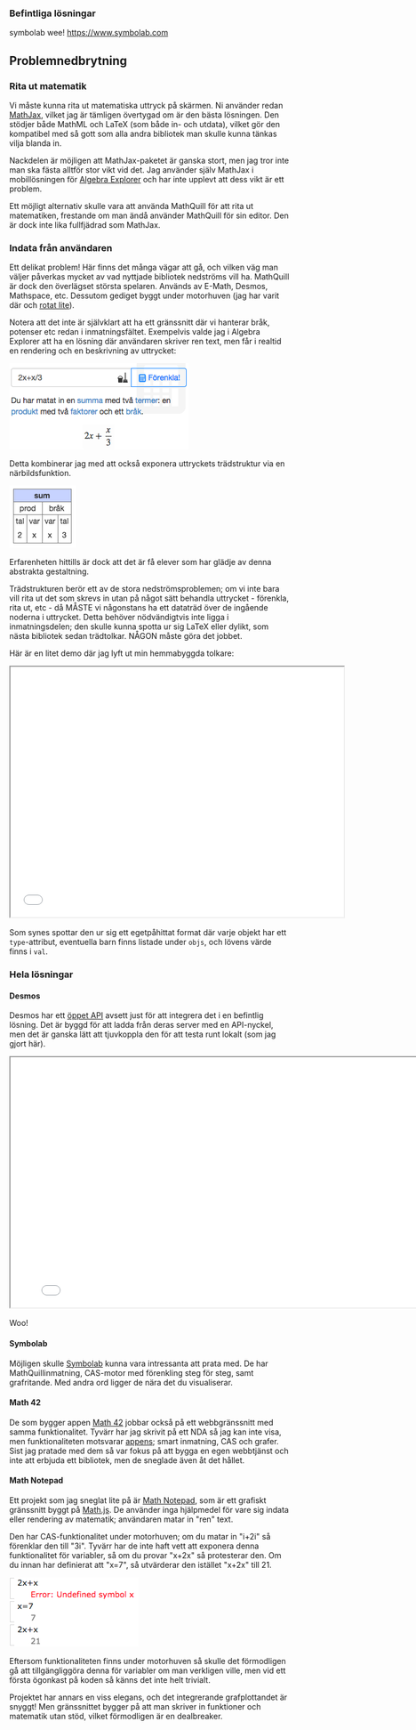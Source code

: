 


### Befintliga lösningar

symbolab wee! 
https://www.symbolab.com



## Problemnedbrytning

### Rita ut matematik

Vi måste kunna rita ut matematiska uttryck på skärmen. Ni använder redan [MathJax](http://mathjax.com), vilket jag är tämligen övertygad om är den bästa lösningen. Den stödjer både MathML och LaTeX (som både in- och utdata), vilket gör den kompatibel med så gott som alla andra bibliotek man skulle kunna tänkas vilja blanda in.

Nackdelen är möjligen att MathJax-paketet är ganska stort, men jag tror inte man ska fästa alltför stor vikt vid det. Jag använder själv MathJax i mobillösningen för [Algebra Explorer](http://www.algebraexplorer.com) och har inte upplevt att dess vikt är ett problem.

Ett möjligt alternativ skulle vara att använda MathQuill för att rita ut matematiken, frestande om man ändå använder MathQuill för sin editor. Den är dock inte lika fullfjädrad som MathJax.


### Indata från användaren

Ett delikat problem! Här finns det många vägar att gå, och vilken väg man väljer påverkas mycket av vad nyttjade bibliotek nedströms vill ha. MathQuill är dock den överlägset största spelaren. Används av E-Math, Desmos, Mathspace, etc. Dessutom gediget byggt under motorhuven (jag har varit där och [rotat lite](https://github.com/mathquill/mathquill/pull/191)). 

Notera att det inte är självklart att ha ett gränssnitt där vi hanterar bråk, potenser etc redan i inmatningsfältet. Exempelvis valde jag i Algebra Explorer att ha en lösning där användaren skriver ren text, men får i realtid en rendering och en beskrivning av uttrycket:

![](alex.png)

Detta kombinerar jag med att också exponera uttryckets trädstruktur via en närbildsfunktion.

![trädstruktur](alextree.png)

Erfarenheten hittills är dock att det är få elever som har glädje av denna abstrakta gestaltning.

Trädstrukturen berör ett av de stora nedströmsproblemen; om vi inte bara vill rita ut det som skrevs in utan på något sätt behandla uttrycket - förenkla, rita ut, etc - då MÅSTE vi någonstans ha ett dataträd över de ingående noderna i uttrycket. Detta behöver nödvändigtvis inte ligga i inmatningsdelen; den skulle kunna spotta ur sig LaTeX eller dylikt, som nästa bibliotek sedan trädtolkar. NÅGON måste göra det jobbet. 

Här är en litet demo där jag lyft ut min hemmabyggda tolkare:

<iframe width=600 height=450 src='tolk/index.html'></iframe>

Som synes spottar den ur sig ett egetpåhittat format där varje objekt har ett `type`-attribut, eventuella barn finns listade under `objs`, och lövens värde finns i `val`. 

### Hela lösningar

#### Desmos

Desmos har ett [öppet API](https://www.desmos.com/api/v0.4/docs/) avsett just för att integrera det i en befintlig lösning. Det är byggd för att ladda från deras server med en API-nyckel, men det är ganska lätt att tjuvkoppla den för att testa runt lokalt (som jag gjort här).

<iframe width=800 height=450 src='desmos/calc2.html'></iframe>

Woo!

#### Symbolab

Möjligen skulle [Symbolab](https://www.symbolab.com/) kunna vara intressanta att prata med. De har MathQuillinmatning, CAS-motor med förenkling steg för steg, samt grafritande. Med andra ord ligger de nära det du visualiserar.


#### Math 42

De som bygger appen [Math 42](http://math-42.com/) jobbar också på ett webbgränssnitt med samma funktionalitet. Tyvärr har jag skrivit på ett NDA så jag kan inte visa, men funktionaliteten motsvarar [appens](http://math-42.com/features/); smart inmatning, CAS och grafer. Sist jag pratade med dem så var fokus på att bygga en egen webbtjänst och inte att erbjuda ett bibliotek, men de sneglade även åt det hållet.


#### Math Notepad

Ett projekt som jag sneglat lite på är [Math Notepad](http://mathnotepad.com/), som är ett grafiskt gränssnitt byggt på [Math.js](http://mathjs.org/). De använder inga hjälpmedel för vare sig indata eller rendering av matematik; användaren matar in "ren" text.

Den har CAS-funktionalitet under motorhuven; om du matar in "i+2i" så förenklar den till "3i". Tyvärr har de inte haft vett att exponera denna funktionalitet för variabler, så om du provar "x+2x" så protesterar den. Om du innan har definierat att "x=7", så utvärderar den istället "x+2x" till 21.

![halvCAS](mathnotepad.png)

Eftersom funktionaliteten finns under motorhuven så skulle det förmodligen gå att tillgängliggöra denna för variabler om man verkligen ville, men vid ett första ögonkast på koden så känns det inte helt trivialt.

Projektet har annars en viss elegans, och det integrerande grafplottandet är snyggt! Men gränssnittet bygger på att man skriver in funktioner och matematik utan stöd, vilket förmodligen är en dealbreaker. 